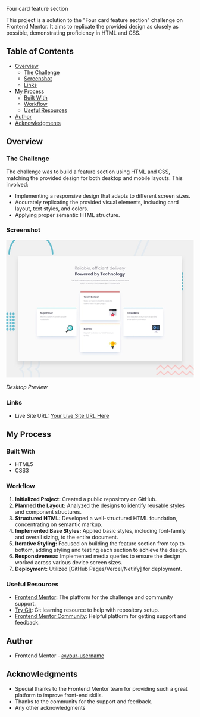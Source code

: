 Four card feature section

This project is a solution to the "Four card feature section" challenge on Frontend Mentor. It aims to replicate the provided design as closely as possible, demonstrating proficiency in HTML and CSS.

## Table of Contents

- [Overview](#overview)
  - [The Challenge](#the-challenge)
  - [Screenshot](#screenshot)
  - [Links](#links)
- [My Process](#my-process)
  - [Built With](#built-with)
  - [Workflow](#workflow)
  - [Useful Resources](#useful-resources)
- [Author](#author)
- [Acknowledgments](#acknowledgments)

## Overview

### The Challenge

The challenge was to build a feature section using HTML and CSS, matching the provided design for both desktop and mobile layouts. This involved:

- Implementing a responsive design that adapts to different screen sizes.
- Accurately replicating the provided visual elements, including card layout, text styles, and colors.
- Applying proper semantic HTML structure.

### Screenshot

![Desktop Design Preview](./design/desktop-preview.jpg)

*Desktop Preview*

### Links

- Live Site URL: [Your Live Site URL Here](https://amallal2004.github.io/Four-card-feature-section/)

## My Process

### Built With

- HTML5
- CSS3

### Workflow

1.  **Initialized Project:** Created a public repository on GitHub.
2.  **Planned the Layout:** Analyzed the designs to identify reusable styles and component structures.
3.  **Structured HTML:** Developed a well-structured HTML foundation, concentrating on semantic markup.
4.  **Implemented Base Styles:** Applied basic styles, including font-family and overall sizing, to the entire document.
5.  **Iterative Styling:** Focused on building the feature section from top to bottom, adding styling and testing each section to achieve the design.
6.  **Responsiveness:**  Implemented media queries to ensure the design worked across various device screen sizes.
7.  **Deployment:** Utilized [GitHub Pages/Vercel/Netlify] for deployment.

### Useful Resources

- [Frontend Mentor](https://www.frontendmentor.io): The platform for the challenge and community support.
- [Try Git](https://try.github.io/): Git learning resource to help with repository setup.
- [Frontend Mentor Community](https://www.frontendmentor.io/community): Helpful platform for getting support and feedback.

## Author

- Frontend Mentor - [@your-username](https://www.frontendmentor.io/profile/amallal2004)

## Acknowledgments

- Special thanks to the Frontend Mentor team for providing such a great platform to improve front-end skills.
- Thanks to the community for the support and feedback.
- Any other acknowledgments